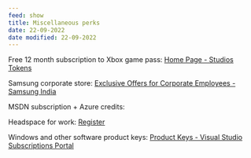 ```yaml
---
feed: show
title: Miscellaneous perks
date: 22-09-2022
date modified: 22-09-2022
---
```

Free 12 month subscription to Xbox game pass: [Home Page - Studios Tokens](https://studiostokens.azurewebsites.net/)

Samsung corporate store: [Exclusive Offers for Corporate Employees - Samsung India](https://www.samsung.com/in/store/corporate/login/)

MSDN subscription + Azure credits:

Headspace for work: [Register](https://work.headspace.com/microsoft/member-enroll)

Windows and other software product keys: [Product Keys - Visual Studio Subscriptions Portal](https://my.visualstudio.com/ProductKeys?mkt=en-us)